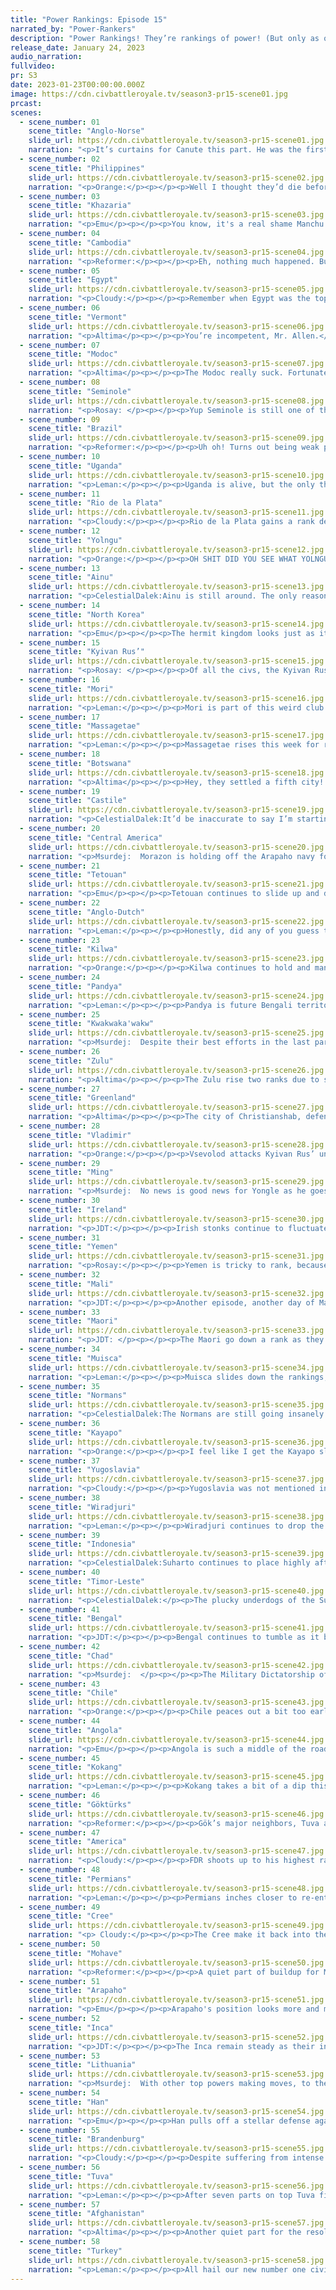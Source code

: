 ```yaml
---
title: "Power Rankings: Episode 15"
narrated_by: "Power-Rankers"
description: "Power Rankings! They’re rankings of power! (But only as of the instant of the end of the previous episode, as these are not meant to be future predictions!) Power Rankings!"
release_date: January 24, 2023
audio_narration:
fullvideo:
pr: S3
date: 2023-01-23T00:00:00.000Z
image: https://cdn.civbattleroyale.tv/season3-pr15-scene01.jpg
prcast:
scenes:
  - scene_number: 01
    scene_title: "Anglo-Norse"
    slide_url: https://cdn.civbattleroyale.tv/season3-pr15-scene01.jpg
    narration: "<p>It’s curtains for Canute this part. He was the first to lose his capital, and while he used the local geography to fend off Yugoslavia, even the great Admiral Yi wasn’t enough to stave off old Brandy. Given that they got blocked in so early, there’s very little chance any units survived either. Those compbows and that worker aren’t long for this world. They started near Brandenburg, which is a huge problem to start, but their decline was their own fault; the Scandinavian peninsula was theirs for the taking, and they let it slip. But in the end, the Anglo-Norse fought valiantly. They were just completely outclassed. To Valhalla!</p>"
  - scene_number: 02
    scene_title: "Philippines"
    slide_url: https://cdn.civbattleroyale.tv/season3-pr15-scene02.jpg
    narration: "<p>Orange:</p><p></p><p>Well I thought they’d die before A-N so good for them. And it seems Indonesia has failed their last push, so they have a little bit of time to recoup. Maybe they’ll somehow come out of this alive, but it’s unlikely unless Indonesia stupidly peaces out real soon.</p>"
  - scene_number: 03
    scene_title: "Khazaria"
    slide_url: https://cdn.civbattleroyale.tv/season3-pr15-scene03.jpg
    narration: "<p>Emu</p><p></p><p>You know, it's a real shame Manchu ended up alive with no land tiles last mark, else Khazaria would have a real shot at the record. They're down to just five land tiles, and this is the first time they've been able to manage a full carpet. They even have a single trireme floating around the Caspian. Imagine being the one Admiral in the Khazar high command. All you really do is sit in Tamantarkhan and watch your little ship float by once in a while. You're trying to get an Aral Sea fleet financed too, but no dice. You know exactly what's coming, you just hope it's not during your lifetime. Maybe you go to a conference once in a while as the token representative. You have 3 other people in your general staff, and life is good.</p>"
  - scene_number: 04
    scene_title: "Cambodia"
    slide_url: https://cdn.civbattleroyale.tv/season3-pr15-scene04.jpg
    narration: "<p>Reformer:</p><p></p><p>Eh, nothing much happened. But the Bengal-Kokang war DOES mean that Kokang is less likely to focus on poor ol’ Cambodia. So that’s a nice silver lining to what has otherwise just been a perpetual siege by a major power. Personally I’m looking forward to them keeling over sooner rather than later. </p>"
  - scene_number: 05
    scene_title: "Egypt"
    slide_url: https://cdn.civbattleroyale.tv/season3-pr15-scene05.jpg
    narration: "<p>Cloudy:</p><p></p><p>Remember when Egypt was the top ranked civ in Africa? Neither do I.</p>"
  - scene_number: 06
    scene_title: "Vermont"
    slide_url: https://cdn.civbattleroyale.tv/season3-pr15-scene06.jpg
    narration: "<p>Altima</p><p></p><p>You’re incompetent, Mr. Allen.</p><p>You really, really, suck!</p><p>You’re somehow fucking broke, your army’s a joke, Mr. Allen.</p><p>The three words that best describe you are as follows, and I quote:</p><p>“Suck, sucked, sucks!”</p>"
  - scene_number: 07
    scene_title: "Modoc"
    slide_url: https://cdn.civbattleroyale.tv/season3-pr15-scene07.jpg
    narration: "<p>Altima</p><p></p><p>The Modoc really suck. Fortunately for the Modoc, despite how much they really suck, and despite the actual relevance of their neighbors, the rough terrain around them makes them a bitch to assault. So, just like a particularly resilient fungus, they’ll be around to do nothing and annoy PRs who have to do write-ups for them for the foreseeable future.</p>"
  - scene_number: 08
    scene_title: "Seminole"
    slide_url: https://cdn.civbattleroyale.tv/season3-pr15-scene08.jpg
    narration: "<p>Rosay: </p><p></p><p>Yup Seminole is still one of the most pathetic civ on the cylinder. They did get a small ratings boost granted, but that's really only because the other rumps are doing worse. In my honest opinion they are worse than Vermont but the argument otherwise is completely valid, as the two of them are both one city civs that America doesn't bother to wipe off the map in order to avoid eating the warmonger penalty</p>"
  - scene_number: 09
    scene_title: "Brazil"
    slide_url: https://cdn.civbattleroyale.tv/season3-pr15-scene09.jpg
    narration: "<p>Reformer:</p><p></p><p>Uh oh! Turns out being weak paints a target on your back! Kayapo has come knocking with the most advanced army on the cylinder, and Brazil's only saving grace is that Kayapo doesn't know how to count past, what, 15? Because that's about how many units Kayapo has sent to kill Brazil. Now, I'm not saying Brazil is doing much better in terms of quantity, because Pedro has less than 10 land military units to his name at this point, but defender's advantage applies, and there’s a chance here that Kayapo blunders it. And the rankers more or less agree this to be somewhat likely, as you can tell by their rank not being any lower than this. I would still expect Kayapo to capture at least one of the two cities Pedro holds dear to him. </p>"
  - scene_number: 10
    scene_title: "Uganda"
    slide_url: https://cdn.civbattleroyale.tv/season3-pr15-scene10.jpg
    narration: "<p>Leman:</p><p></p><p>Uganda is alive, but the only thing interesting about Uganda, the unending flipfest with Kilwa, is finally over. There’s nothing really to talk about now, as Uganda turtles in the east African highlands waiting for Chad or Yemen to come and off them.</p>"
  - scene_number: 11
    scene_title: "Rio de la Plata"
    slide_url: https://cdn.civbattleroyale.tv/season3-pr15-scene11.jpg
    narration: "<p>Cloudy:</p><p></p><p>Rio de la Plata gains a rank despite being on the back foot against the Inca, perhaps because they’re not as far on the back foot as we expected. Pachacuti at first seemed to have bungled the invasion, then pushed and captured La Rioja, only for RDLP to take it back (although I have been told it flipped to the Inca again, off screen at the last moment). Certainly you can’t be losing cities like that when you only have five of them, which is why these guys are in the bottom 10. But on the bright side, they don’t appear to be in danger of elimination. Or... on the dark side of the bright side, they have Sundiata Keita fighting for them, which means they’re somehow going to lose a city to Brazil.</p>"
  - scene_number: 12
    scene_title: "Yolngu"
    slide_url: https://cdn.civbattleroyale.tv/season3-pr15-scene12.jpg
    narration: "<p>Orange:</p><p></p><p>OH SHIT DID YOU SEE WHAT YOLNGU DID THIS PART?</p><p></p><p>No you didn’t because they didn’t do anything.</p>"
  - scene_number: 13
    scene_title: "Ainu"
    slide_url: https://cdn.civbattleroyale.tv/season3-pr15-scene13.jpg
    narration: "<p>CelestialDalek:Ainu is still around. The only reason they are is because their neighbors are also not good. Can you see a North Korean invasion of the Ainu working out? How about a Kwakwaka’wakw naval invasion? The Gokturks succeeding with their horrid tech marching through forest? Ooh, how about the Mori? Once their neighbors stop having abysmal tech and stats, it’s lights out. In other words, we’ll have a while of Ainu. </p>"
  - scene_number: 14
    scene_title: "North Korea"
    slide_url: https://cdn.civbattleroyale.tv/season3-pr15-scene14.jpg
    narration: "<p>Emu</p><p></p><p>The hermit kingdom looks just as it always has, for sure able to fend off any foreign incursion, but completely lacking the stats to head west or the navy to head east. In addition, that recent Han citadel is behind a river on one side and a forest on the other, making it completely impossible for any unit to get in and pillage it without taking the long way round. Time has already run out for Kimmy, the only question now is what sort of little empire he can scrounge up with his meager four cities in order to survive a little longer during the inevitable war to wipe him out.</p>"
  - scene_number: 15
    scene_title: "Kyivan Rus’"
    slide_url: https://cdn.civbattleroyale.tv/season3-pr15-scene15.jpg
    narration: "<p>Rosay: </p><p></p><p>Of all the civs, the Kyivan Rus is certainly one of them. They aren't exactly yolked like Lithuania or Brandenburg, or even endearing like Ireland or the Normans, but they aren't rumps like Egypt or Khazaria, they're just kinda there, serving as a fence for one of their neighbors. At least they're beating Vladimir though.</p>"
  - scene_number: 16
    scene_title: "Mori"
    slide_url: https://cdn.civbattleroyale.tv/season3-pr15-scene16.jpg
    narration: "<p>Leman:</p><p></p><p>Mori is part of this weird club of civs who didn’t understand what a settler was until 150 turns into the royale. Because of that long, long hibernation, Mori is more or less screwed. However, because they’ve finally gotten up to six cities, Mori does find itself ranked higher than the other members of our favorite east Asian trio for the first time since episode six.</p>"
  - scene_number: 17
    scene_title: "Massagetae"
    slide_url: https://cdn.civbattleroyale.tv/season3-pr15-scene17.jpg
    narration: "<p>Leman:</p><p></p><p>Massagetae rises this week for reasons that honestly confuses me because Massagetae is horrible. Their city count is low, they’re trapped between Permians and Afghanistan with no room for expansion, and they have 59 production, which is honestly just nothing. It’s a matter of time before one of those two heavyweights puts Tomyrus out of her misery. </p>"
  - scene_number: 18
    scene_title: "Botswana"
    slide_url: https://cdn.civbattleroyale.tv/season3-pr15-scene18.jpg
    narration: "<p>Altima</p><p></p><p>Hey, they settled a fifth city! Neat! They still suck, but now they at least suck from a place of growth.</p>"
  - scene_number: 19
    scene_title: "Castile"
    slide_url: https://cdn.civbattleroyale.tv/season3-pr15-scene19.jpg
    narration: "<p>CelestialDalek:It’d be inaccurate to say I’m starting to lose hope in Castile, because that implies there was hope to lose. They’re basically boring Anglo-Dutch. The good news is they’re protected by terrain: the more exciting Castile can’t go after them thanks to the Pyrenees, Tetouan isn’t really able to attack them, and those are their neighbors. You know you’re a bad civ when your neighbors are Tetouan and the Anglo-Dutch and you’re worse than them. </p>"
  - scene_number: 20
    scene_title: "Central America"
    slide_url: https://cdn.civbattleroyale.tv/season3-pr15-scene20.jpg
    narration: "<p>Msurdej:  Morazon is holding off the Arapaho navy for now, which is certainly commendable, as Central America could just fold. That doesn’t seem like something that will happen though, as their navy is competent enough for the time. But if they fail to keep this up, Arapaho, Mohave, or even Musica could take advantage of them and wipe them out.</p>"
  - scene_number: 21
    scene_title: "Tetouan"
    slide_url: https://cdn.civbattleroyale.tv/season3-pr15-scene21.jpg
    narration: "<p>Emu</p><p></p><p>Tetouan continues to slide up and down the rankings, but looking at the trendline, they're slowly going up. These guys may look doomed to an uninteresting existence, but they're yet to fight any wars where their excellent naval UA can kick in except some skirmishes with Mali. They'll never be the next Vandals, but don't count this scrappy little collection of Mediterranean cities out just yet. I've said it before and I'll say it again: Sayyida Al-Hurra is here to give us a show.</p>"
  - scene_number: 22
    scene_title: "Anglo-Dutch"
    slide_url: https://cdn.civbattleroyale.tv/season3-pr15-scene22.jpg
    narration: "<p>Leman:</p><p></p><p>Honestly, did any of you guess that Anglo-Dutch would be the Anglo civ to survive Brandenburg’s wrath the longest? Literally none of us did. Good job, William. Let’s hope that Brandenburg doesn’t go after you next.</p>"
  - scene_number: 23
    scene_title: "Kilwa"
    slide_url: https://cdn.civbattleroyale.tv/season3-pr15-scene23.jpg
    narration: "<p>Orange:</p><p></p><p>Kilwa continues to hold and manages to peace out a few members of the coalition, but the war is getting worse for them. Their production is garbage so rebuilding lost units is going to hurt them. In addition they no longer have the naval tech lead, and Yemen’s ships are even making their war to Zanzibar. Luckily they have enough boats left still and pretty safe, but yeah this war is likely taking them out of the running for Africa. Here’s for a Yemen East African Empire!</p>"
  - scene_number: 24
    scene_title: "Pandya"
    slide_url: https://cdn.civbattleroyale.tv/season3-pr15-scene24.jpg
    narration: "<p>Leman:</p><p></p><p>Pandya is future Bengali territory, and I don’t have anything else to say about them.</p>"
  - scene_number: 25
    scene_title: "Kwakwaka'wakw"
    slide_url: https://cdn.civbattleroyale.tv/season3-pr15-scene25.jpg
    narration: "<p>Msurdej:  Despite their best efforts in the last part, Kwakwaka'wakw fall back down again. The war with the Cree continues to stagnate, which will only benefit the Cree, despite the two fronts with America as well. But Seaweed has one ace up his sleeve: Skanderbeg. You can do it mr. Skanderbeg!</p>"
  - scene_number: 26
    scene_title: "Zulu"
    slide_url: https://cdn.civbattleroyale.tv/season3-pr15-scene26.jpg
    narration: "<p>Altima</p><p></p><p>The Zulu rise two ranks due to statistical noise. Nothing has changed for them, and they continue to do exactly jack and shit just like all the other southern African civs. The only saving grace for them is that their peers suck about as much as them.</p>"
  - scene_number: 27
    scene_title: "Greenland"
    slide_url: https://cdn.civbattleroyale.tv/season3-pr15-scene27.jpg
    narration: "<p>Altima</p><p></p><p>The city of Christianshab, defended by a lone horseman, isolated from the Greenland core (which is itself weak and undermanned), very easily invaded by sea, continues to baffle Christendom by continuing to live. Ireland is distracted by the Spanish Armada for sure, but damn, this is part two of Christianshab outliving my expectations.</p>"
  - scene_number: 28
    scene_title: "Vladimir"
    slide_url: https://cdn.civbattleroyale.tv/season3-pr15-scene28.jpg
    narration: "<p>Orange:</p><p></p><p>Vsevolod attacks Kyivan Rus’ unsuccessfully to whittle down both their armies for a bit. It doesn’t sound like a good strategy, but I’m not the one leading a civ. Somehow they are still good enough or the Permians are still weak enough for Vladimir to gain ranks, or maybe it’s just others dropping. Since this felt like just a loss for Vsevolod, less army, still strong neighbors. Maybe next time they go after the Rus they’ll succeed.</p>"
  - scene_number: 29
    scene_title: "Ming"
    slide_url: https://cdn.civbattleroyale.tv/season3-pr15-scene29.jpg
    narration: "<p>Msurdej:  No news is good news for Yongle as he goes up two points for...not being in the episode? I mean, we saw Ming in the background of some slides, but ol’ Yongle got nothing interesting going on this week.  Though they’ll probably dip a bit back down in the coming episodes, so now might be the time to sell your Ming stonks.</p>"
  - scene_number: 30
    scene_title: "Ireland"
    slide_url: https://cdn.civbattleroyale.tv/season3-pr15-scene30.jpg
    narration: "<p>JDT:</p><p></p><p>Irish stonks continue to fluctuate as they continue to stagnate in stats. Their war against Castille could turn ugly fast barring a peace since Isabella managed to upgrade the Spanish armada, and little is to be gained from mainland Spain. Their manpower and production have decreased somewhat, and the isles continue to be littered with exclaves of surrounding powers (and America). If Michael doesn't want the second fall of the Gaels, he must swiftly organize a force to boot out these invaders, and show more heart into war (especially against those damn English in the Netherlands)</p>"
  - scene_number: 31
    scene_title: "Yemen"
    slide_url: https://cdn.civbattleroyale.tv/season3-pr15-scene31.jpg
    narration: "<p>Rosay:</p><p></p><p>Yemen is tricky to rank, because they usually fill the role of rump, mid, and actually pretty decent all in one go. Yemen is sort of a less radical version of Kayapo in that their stats are incredibly imbalanced. For example, their science output is quite large and their navy is genuinely impressive, but their production output is really lacking by comparison and the majority of their cities are vulnerable to a Turkish invasion. This part was kind of a mixed bag too, as they were the first of the many civs at war with Kilwa to do something worth a damn, but they did not take a city and probably won't because of a lack of melee ships. The good and bad factors kinda balance out for Yemen universally put them solidly in the 20s.</p>"
  - scene_number: 32
    scene_title: "Mali"
    slide_url: https://cdn.civbattleroyale.tv/season3-pr15-scene32.jpg
    narration: "<p>JDT:</p><p></p><p>Another episode, another day of Mali clowning themselves militarily. It's frankly remarkable how this state manages to embarass themselves every single time they attempt a military manoeuver. Sure, Tetouan has the Atlas mountains, but every surrounding power has a far more threatening military. While right now Mali's stats remain stable, time is ticking because the curse of the Sahara is real. There just isn't as much production and food in the region to sustain Mali as much as their competitors, so things aren't exactly looking up.</p>"
  - scene_number: 33
    scene_title: "Maori"
    slide_url: https://cdn.civbattleroyale.tv/season3-pr15-scene33.jpg
    narration: "<p>JDT: </p><p></p><p>The Maori go down a rank as they begin to lag a bit in stats, and as space in Australia begins to disappear. Even more worrisome, their critical Australian beachheads are undefended and dispartate, while the Wiradjuri claw their way back into some semblance of relevance. Nevertheless, their stats remain good, and though the competition is tough and not getting any weaker, they aren't to be counted out just yet.</p>"
  - scene_number: 34
    scene_title: "Muisca"
    slide_url: https://cdn.civbattleroyale.tv/season3-pr15-scene34.jpg
    narration: "<p>Leman:</p><p></p><p>Muisca slides down the rankings, but still holds onto a respectable 25th place. They had a pretty average part, with a mild stat-improvement and not much else. They are trekking an army across the Amazon to attack Brazil, but honestly, I don’t expect that to do too much besides help out the Kayapo and die. Maybe we’ll get a Rio snipe, wouldn’t that be something?</p>"
  - scene_number: 35
    scene_title: "Normans"
    slide_url: https://cdn.civbattleroyale.tv/season3-pr15-scene35.jpg
    narration: "<p>CelestialDalek:The Normans are still going insanely fucking broke, now losing 64 gold per turn. This does not bode well for them. They have a giant flotilla that has seen no action, a horde of horsemen to rival Genghis Khan that would get its ass kicked by Robert’s enemies, and an empire that is horribly squeezed between civs. Do they have any opportunities? Maybe. Their African forces could attack Chad or go on a suicide mission against Turkey and hope for naval success. They could attack the Angolan settles in the middle of the Sahara. Or stalemate against Tetouan. Every way they go, they’re either going to stalemate or lose. That’s not a good sign, but at least they have a big empire, am I right?</p>"
  - scene_number: 36
    scene_title: "Kayapo"
    slide_url: https://cdn.civbattleroyale.tv/season3-pr15-scene36.jpg
    narration: "<p>Orange:</p><p></p><p>I feel like I get the Kayapo slide too much for the ranker most pessimistic about them. They jumped 6 ranks this part mostly in part because they are now also 6 whole techs ahead of second. Seriously their science game is absolutely insane, Turkey seemed like they caught up for a second and then nope! Anyways, yeah they are probably sitting pretty until others can catch up more but Kayapo may just continue to get further ahead here. But as always, science doesn’t win games if you don’t have a military (though to be fair Brazil has less so…).</p>"
  - scene_number: 37
    scene_title: "Yugoslavia"
    slide_url: https://cdn.civbattleroyale.tv/season3-pr15-scene37.jpg
    narration: "<p>Cloudy:</p><p></p><p>Yugoslavia was not mentioned in this episode, and frankly that’s a bad thing. Tito is boxed in and he needs to find a way to break out. If he doesn’t then he’s going to get overrun by Brandenburg, Lithuania, and Turkey in the midgame. There’s still time, but I’d feel better about Yugoslavia if they were using it.</p>"
  - scene_number: 38
    scene_title: "Wiradjuri"
    slide_url: https://cdn.civbattleroyale.tv/season3-pr15-scene38.jpg
    narration: "<p>Leman:</p><p></p><p>Wiradjuri continues to drop the ball due to inactivity. Granted they have finally put a minute effort into central Australia but it is far too little, farther too late. Timor Leste and now Indonesia to a lesser extent are already too strong to break through, and Maori are somehow somewhat of a threat. So congratulations Wiradjuri you are still the worst Aussie civ we have ever had.</p>"
  - scene_number: 39
    scene_title: "Indonesia"
    slide_url: https://cdn.civbattleroyale.tv/season3-pr15-scene39.jpg
    narration: "<p>CelestialDalek:Suharto continues to place highly after the successful campaign in the Philippines, although he might not quite be done yet. Their naval record is very impressive now, and they have a chance to their west in the form of Bengal. Although this would have seemed insane to say in the first episodes, Timor-Leste is their biggest threat, sporting advanced technology and good stats. As much as I like paratrooping boats, I would like both to see an underdog story and see the Timorese absolutely kick the ass of the guy who genocided them. We’ll see shortly, I hope.</p>"
  - scene_number: 40
    scene_title: "Timor-Leste"
    slide_url: https://cdn.civbattleroyale.tv/season3-pr15-scene40.jpg
    narration: "<p>CelestialDalek:</p><p>The plucky underdogs of the Sunda Islands continue to be a strong force in the region, although they really need to start picking up steam. They aren’t doing enough to be ranked higher, but they’re still very good for their rank. They could easily beat down their neighbors, but just need the spark of a mass coalition to get them going on that task. If they did that, they would undeniably be placed much higher, but as such we have to be content with their fairly low city count. </p>"
  - scene_number: 41
    scene_title: "Bengal"
    slide_url: https://cdn.civbattleroyale.tv/season3-pr15-scene41.jpg
    narration: "<p>JDT:</p><p></p><p>Bengal continues to tumble as it becomes readily apparent that they're boxed in. Endless wars against the Kokang bear no fruit, their stats continue to stagnate, and Afghanistan and Pandya grow more prepared with every passing day. Worse still, Indonesia can remove 3 cities off their hands in the snap of a finger if they so wish. Times are turning for the Bengal tiger, lest they become a paper tiger.</p>"
  - scene_number: 42
    scene_title: "Chad"
    slide_url: https://cdn.civbattleroyale.tv/season3-pr15-scene42.jpg
    narration: "<p>Msurdej:  </p><p></p><p>The Military Dictatorship of Chad has a problem. Its people are very unhappy. This is a side effect of their UA, which gave an additional 10 population spread across each city. This sent them from being on the edge of discontent to downright furious. Deby is going to have to address their people’s mood or else his empire may revolt.</p>"
  - scene_number: 43
    scene_title: "Chile"
    slide_url: https://cdn.civbattleroyale.tv/season3-pr15-scene43.jpg
    narration: "<p>Orange:</p><p></p><p>Chile peaces out a bit too early in my opinion, but they are sitting at -1 unhappiness so not like they would keep a city they take. But overall the war with RDLP was a huge success, they’ve locked down the cape of South America with little enemies. RDLP is crushed and Inca, despite their power, doesn’t have the ability to launch a war against Chile. So Allende’s sitting pretty for now, hopefully he can fix the happiness issue and get right back to kicking the Argentinians out.</p>"
  - scene_number: 44
    scene_title: "Angola"
    slide_url: https://cdn.civbattleroyale.tv/season3-pr15-scene44.jpg
    narration: "<p>Emu</p><p></p><p>Angola is such a middle of the road African civ. No one really says much about them, even though the general consensus is that they're the premier power in the region. Frankly, they're just not terribly interesting. They're doing great, it's just that they're not really very dynamic, especially next to Kilwa and Chad. But hey, I think those are the first Longswordsmen I've seen.</p>"
  - scene_number: 45
    scene_title: "Kokang"
    slide_url: https://cdn.civbattleroyale.tv/season3-pr15-scene45.jpg
    narration: "<p>Leman:</p><p></p><p>Kokang takes a bit of a dip this week, losing four spots. This might be a bit of a surprise given that nothing dramatic is happening but the stats tell a clear story of stagnation. Kokang lost a lot of military against Bengal this week, continues to fail against Cambodia, and has gained very little production and population in the last part. In fact, the only stat that has significantly improved in the last fifteen or so turns is effective science, as Kokang’s Universities come on line. Again, all of this isn’t horrible but taken as a whole, I’m a little worried about Kokang’s future.</p>"
  - scene_number: 46
    scene_title: "Göktürks"
    slide_url: https://cdn.civbattleroyale.tv/season3-pr15-scene46.jpg
    narration: "<p>Reformer:</p><p></p><p>Gök’s major neighbors, Tuva and Han, continue their bloody conflict. Notably, Han’s army has only grown, while Tuva is showing signs of exhaustion. Of course, now would be an opportunity to punish the (former) #1 civ, but instead…we head into a war against Ainu, who’s main defense is rough terrain. Oh, yeah, and a good carpet too. Not the target I would’ve picked, but maybe with enough grinding, Gök can break through and make some gains here. Shiraoi would be a nice addition to the Horde’s domain!</p>"
  - scene_number: 47
    scene_title: "America"
    slide_url: https://cdn.civbattleroyale.tv/season3-pr15-scene47.jpg
    narration: "<p>Cloudy:</p><p></p><p>FDR shoots up to his highest rank since episode 5 as the power rankers begin to realize that he has turned his game around in a big way. America’s stats have skyrocketed, their lands have solidified to the extent possible, and their army is now the 4th largest in the world, far exceeding that of any other North American civilization. If America’s empire weren’t so scattered and disconnected, they might be even higher. That’s all that’s holding them back—though maybe their choice of enemies is, too. Attacking the Cree, whom they can barely reach, makes a lot less sense than attacking the Arapaho, who have swathes of nearby land that they can’t even defend against a few barbarians. Still, America has a huge military edge over any of its neighbors in a 1:1 combat scenario, which is an enviable advantage. It just remains to be seen whether they’ll use it wisely.</p>"
  - scene_number: 48
    scene_title: "Permians"
    slide_url: https://cdn.civbattleroyale.tv/season3-pr15-scene48.jpg
    narration: "<p>Leman:</p><p></p><p>Permians inches closer to re-entering the top 10 after another quiet part of rebuilding and restoration. However, as Permians get closer to that coveted top 10 spot I think it might almost be time for them to start flexing their muscles again. Massagetae is still trash, Vladimir’s success seems to be a little bit of a fluke and Tuva is distracted, dropping cities to Han. Seems like it’s a perfect time for Azykay to strike.</p>"
  - scene_number: 49
    scene_title: "Cree"
    slide_url: https://cdn.civbattleroyale.tv/season3-pr15-scene49.jpg
    narration: "<p> Cloudy:</p><p></p><p>The Cree make it back into the top 10, just barely, due to the failings of their southern neighbor, the Arapaho. Just one episode ago I was talking about how The Cree were at risk of falling into the Arapaho’s shadow, but now we’re not so sure. It’s not that Cree are looking better—they’re still trying to settle cities that are immediately lost to the Kwaks—but that Arapaho is looking so much worse. If barbarians can get in some serious knocks against their capital, then the Cree could too, in theory. But we’re not holding our breath, especially with Poundmaker now pulling a Schlieffen and fighting in the east and west at the same time.</p>"
  - scene_number: 50
    scene_title: "Mohave"
    slide_url: https://cdn.civbattleroyale.tv/season3-pr15-scene50.jpg
    narration: "<p>Reformer:</p><p></p><p>A quiet part of buildup for Mohave. They have acquired their UU with various utilities as described in the episode. And an opportunity presents itself, as Arapaho exhausts its southern reserves in a war against Central America, and the northern reserves loiter in Cree lands while rebels siege the capital. A shining opportunity indeed, for Mohave to take advantage of the empty Arapaho south. Or, I guess they could take Arapaho’s side in the nearby conflict and apply pressure to Central America instead, but come on, Arapaho is a much juicier target.</p>"
  - scene_number: 51
    scene_title: "Arapaho"
    slide_url: https://cdn.civbattleroyale.tv/season3-pr15-scene51.jpg
    narration: "<p>Emu</p><p></p><p>Arapaho's position looks more and more precarious with America's meteoric rise right on their undefended eastern border. We *still* don't know where their military is, and apparently they don't either, because barbarians (oh, did I mention they have unhappiness problems too??) have significantly damaged their capital. Which is right on their also completely undefended northern border. But hey, at least they're safe against the Mohave. Can't be losing cities to Mohave. Oh, except the ones in Mexico. Those can go.</p>"
  - scene_number: 52
    scene_title: "Inca"
    slide_url: https://cdn.civbattleroyale.tv/season3-pr15-scene52.jpg
    narration: "<p>JDT:</p><p></p><p>The Inca remain steady as their invasion of RDLP continues. By all stretches of logic, they are decisively winning, with La Rioja in their grasp and further assaults south. However, La Rioja really isn't that big of an asset in the grand scheme of things (though any city with prime territory that connects to larger cities is a big fain) and further gains seem unlikely. Nevertheless, every single stat of theirs is still good, and South America really has no main competition for them, though their pacific holdings may become the envy of eastern powers one day. Lucky number 7 you go.</p>"
  - scene_number: 53
    scene_title: "Lithuania"
    slide_url: https://cdn.civbattleroyale.tv/season3-pr15-scene53.jpg
    narration: "<p>Msurdej:  With other top powers making moves, to the lazy comes the downgrade. Gediminas hasn’t done much with their power, though there might be a good reason for that. Lithuania is suffering from mid game unhappiness,  which is hurting their stats, most notably their lackluster production. If Gediminas can build some happiness increases, work on some production increases, they’ll be in a good spot to start making moves, predominantly in the east, as Brandenburg is starting to outclass them harder.</p>"
  - scene_number: 54
    scene_title: "Han"
    slide_url: https://cdn.civbattleroyale.tv/season3-pr15-scene54.jpg
    narration: "<p>Emu</p><p></p><p>Han pulls off a stellar defense against hyperpower Tuva, even taking a city off an undoubtedly stronger civ and holding it just fine. After failing to conquer the Ming, the rankers didn't really think there'd be any great power in China, but now we're not so sure. They may not be in the most advantageous position if this war goes on too long, but for now at least, Tuva is definitively on the backfoot.</p>"
  - scene_number: 55
    scene_title: "Brandenburg"
    slide_url: https://cdn.civbattleroyale.tv/season3-pr15-scene55.jpg
    narration: "<p>Cloudy:</p><p></p><p>Despite suffering from intense unhappiness and all the penalties that go with that, Brandenburg proves that might still does make right, crushing the Anglo-Norse through sheer numbers. Canute held out for a bit, but it didn’t matter. Brandenburg walked away with two large, productive cities and an elimination to their name. And frankly, that’s nothing less than what we expected of them when we ranked them in the top 5 before the season even started.</p>"
  - scene_number: 56
    scene_title: "Tuva"
    slide_url: https://cdn.civbattleroyale.tv/season3-pr15-scene56.jpg
    narration: "<p>Leman:</p><p></p><p>After seven parts on top Tuva finally relinquishes its hold on the top spot. Honestly, this is mostly due to the loss of Samagaltay to the Han. Yes, this is just one city of almost two dozen, and yes, it was a fringe city on the other side of mountains, but honestly, you can’t be dropping cities to civs with 2/3s your military and still expect to be number one. Don’t get me wrong, Tuva is doing absolutely fantastic, and I fully expect Donduk to claim the number one spot again sometime.</p>"
  - scene_number: 57
    scene_title: "Afghanistan"
    slide_url: https://cdn.civbattleroyale.tv/season3-pr15-scene57.jpg
    narration: "<p>Altima</p><p></p><p>Another quiet part for the resolute top five contender, Afghanistan didn’t do much this part. And really, what can they exactly do right now? While their military is large, it’s spread out holding turf across a huge area; while they’re strong, their neighbors are all strong enough to resist (Bengal, Turkey) and/or have horrible hell geography for an invasion (Pandaya, Turkey, Kokang). Thus, they’re stuck bulking up until they can break a stalemate. They can only hope that they actually get that strong without withering away like a Punjab.</p>"
  - scene_number: 58
    scene_title: "Turkey"
    slide_url: https://cdn.civbattleroyale.tv/season3-pr15-scene58.jpg
    narration: "<p>Leman:</p><p></p><p>All hail our new number one civilization! Turkey finishes its long, steady climb up the rankings by snatching the top spot away from Tuva. It’s well deserved too. Turkey’s stats are staggering. They have the largest army, the second most science (after Kayapo), the most population, top five production and fifteen massive cities. They have no threatening neighbors, besides their fellow Sunni civ, Afghanistan, and a bunch of crappy civs they could demolish if they want to. Turkey is a titanic presence in the game right now and I’m excited to see how Ataturk capitalizes on his lead.</p>"
---
```

